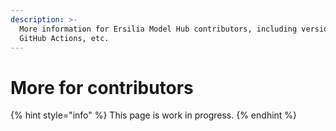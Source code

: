 ```yaml
---
description: >-
  More information for Ersilia Model Hub contributors, including versioning,
  GitHub Actions, etc.
---
```


# More for contributors

{% hint style="info" %}
This page is work in progress.
{% endhint %}
